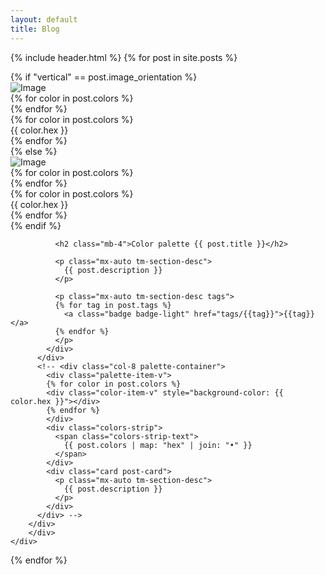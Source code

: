 ```yaml
---
layout: default
title: Blog
---
```

{% include header.html %}
{% for post in site.posts %}
  <section id="{{post.section}}" class="{{post.class}}">
    <div class="container container-narrow">
    <div class="card post-card">
      <div class="row">
          {% if "vertical" == post.image_orientation %}
          <div class="col-6">
            <div class="palette-img-v">
              <img src="{{ post.image_url }}" alt="Image" class="palette-img-item-v img-fluid mx-auto">
              <div class="palette-item-h">
                {% for color in post.colors %}
                <div class="color-item-h" style="background-color: {{ color.hex }}"></div>
                {% endfor %}
              </div>
            </div>
            <div class="colors-strip">
            {% for color in post.colors %}
              <div class="colors-strip-item card">
                <div class="colors-strip-item-palette" style="background-color: {{ color.hex }}"></div>
                <div class="colors-strip-item-text">{{ color.hex }}</div>
              </div>
            {% endfor %}
            </div>
          </div>
          {% else %}
          <div class="col-6">
            <div class="palette-img-h">
              <img src="{{ post.image_url }}" alt="Image" class="palette-img-item-h img-fluid mx-auto">
              <div class="palette-item-v">
                {% for color in post.colors %}
                <div class="color-item-v" style="background-color: {{ color.hex }}"></div>
                {% endfor %}
              </div>
            </div>
            <div class="colors-strip">
            {% for color in post.colors %}
              <div class="colors-strip-item card">
                <div class="colors-strip-item-palette" style="background-color: {{ color.hex }}"></div>
                <div class="colors-strip-item-text">{{ color.hex }}</div>
              </div>
            {% endfor %}
            </div>
          </div>
          {% endif %}
          <div class="col-6">
            <div class="card post-card">

              <h2 class="mb-4">Color palette {{ post.title }}</h2>

              <p class="mx-auto tm-section-desc">
                {{ post.description }}
              </p>

              <p class="mx-auto tm-section-desc tags">
              {% for tag in post.tags %}
                <a class="badge badge-light" href="tags/{{tag}}">{{tag}}</a>
              {% endfor %}
              </p>
            </div>
          </div>
          <!-- <div class="col-8 palette-container">
            <div class="palette-item-v">
            {% for color in post.colors %}
            <div class="color-item-v" style="background-color: {{ color.hex }}"></div>
            {% endfor %}
            </div>
            <div class="colors-strip">
              <span class="colors-strip-text">
                {{ post.colors | map: "hex" | join: "•" }}
              </span>
            </div>
            <div class="card post-card">
              <p class="mx-auto tm-section-desc">
                {{ post.description }}
              </p>
            </div>
          </div> -->
        </div>
        </div>
    </div>
  </section>
{% endfor %}

<script>
$(function(){
  // Hero Section - Background Parallax
  background_image_parallax($(".tm-parallax"), 0.30, false);
  background_image_parallax_2($("#contact"), 0.80);
  background_image_parallax_2($("#testimonials"), 0.80);

  // Handle window resize
  window.addEventListener('resize', function(){
    background_image_parallax($(".tm-parallax"), 0.30, true);
  }, true);

  // Detect window scroll and update navbar
  $(window).scroll(function(e){
    if($(document).scrollTop() > 120) {
      $('.tm-navbar').addClass("scroll");
    } else {
      $('.tm-navbar').removeClass("scroll");
    }
  });

  // Close mobile menu after click
  $('#tmNav a').on('click', function(){
    $('.navbar-collapse').removeClass('show');
  })

  // Scroll to corresponding section with animation
  $('#tmNav').singlePageNav({
    'easing': 'easeInOutExpo',
    'speed': 600
  });

  // Add smooth scrolling to all links
  // https://www.w3schools.com/howto/howto_css_smooth_scroll.asp
  $("a").on('click', function(event) {
    if (this.hash !== "") {
      event.preventDefault();
      var hash = this.hash;

      $('html, body').animate({
        scrollTop: $(hash).offset().top
      }, 600, 'easeInOutExpo', function(){
        window.location.hash = hash;
      });
    } // End if
  });

  // Pop up
  $('.tm-gallery').magnificPopup({
    delegate: 'a',
    type: 'image',
    gallery: { enabled: true }
  });

  $('.tm-testimonials-carousel').slick({
    dots: true,
    prevArrow: false,
    nextArrow: false,
    infinite: false,
    slidesToShow: 3,
    slidesToScroll: 1,
    responsive: [
      {
        breakpoint: 992,
        settings: {
          slidesToShow: 2
        }
      },
      {
        breakpoint: 768,
        settings: {
          slidesToShow: 2
        }
      },
      {
        breakpoint: 480,
        settings: {
            slidesToShow: 1
        }
      }
    ]
  });

  // Gallery
  $('.tm-gallery').slick({
    dots: true,
    infinite: false,
    slidesToShow: 5,
    slidesToScroll: 2,
    responsive: [
    {
      breakpoint: 1199,
      settings: {
        slidesToShow: 4,
        slidesToScroll: 2
      }
    },
    {
      breakpoint: 991,
      settings: {
        slidesToShow: 3,
        slidesToScroll: 2
      }
    },
    {
      breakpoint: 767,
      settings: {
        slidesToShow: 2,
        slidesToScroll: 1
      }
    },
    {
      breakpoint: 480,
      settings: {
        slidesToShow: 1,
        slidesToScroll: 1
      }
    }
  ]
  });
});
</script>
